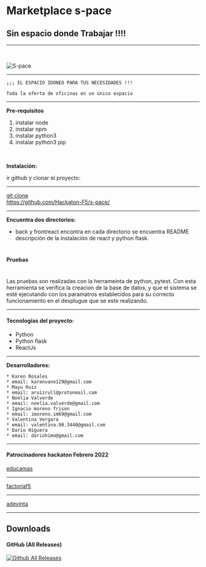 # Marketplace **s-pace**

## Sin espacio donde Trabajar !!!!
___
<br>

![S-pace](https://coworkingspain.es/sites/default/files/styles/thumbnail-580x383/public/coworking/7l7a4540.jpg?itok=qQBHjvvG)

- - -
```
¡¡¡ EL ESPACIO IDÓNEO PARA TUS NECESIDADES !!!

Toda la oferta de oficinas en un único espacio 
```
---
**Pre-requisitos**

1. instalar node
2. instalar npm
3. instalar python3
4. instalar python3 pip
<br>

**Instalación:**

ir github y clonar el proyecto:

---
[git clone](https://github.com/Hackaton-F5/s-pace/) <br>    https://github.com/Hackaton-F5/s-pace/
- - -


**Encuentra dos directorios:**

* back y frontreact encontra en cada directorio
  se encuentra README descripción de la instalación de react y python flask.


#
**Pruebas**
# 

Las pruebas son realizadas con la
herrameinta de python, pytest.
Con esta herramienta se verifica la creacion de la base de datos,
y que el sistema se esté ejecutando con los paramatros establecidos
para su correcto funcionamiento en el desplugue que se este realizando.
___

#### **Tecnologías del proyecto:**

* Python
* Python flask
* ReactJs
___

**Desarrolladores:** 
```
* Karen Rosales 
* email: karenvane129@gmail.com
* Mayu Ruiz
* email: aruizrull@protonmail.com
* Noelia Valverde
* email: noelia.valverde@gmail.com
* Ignacio moreno frison 
* email: imoreno.im69@gmail.com
* Valentina Vergara 
* email: valentina.98.3440@gmail.com
* Dario Higuera 
* email: dariohimo@gmail.com
```
___
 #### Patrocinadores hackaton Febrero 2022

 [educamas](https://educamas.com.co/)<br>
- - -
 [factoriaf5](https://simplon.co/)<br>
___
 [adevinta](https://www.adevinta.es/)<br>
___
 ## Downloads
#### GitHub (All Releases)
[![Github All Releases](https://img.shields.io/github/downloads/atom/atom/total.svg?style=flat)]()  